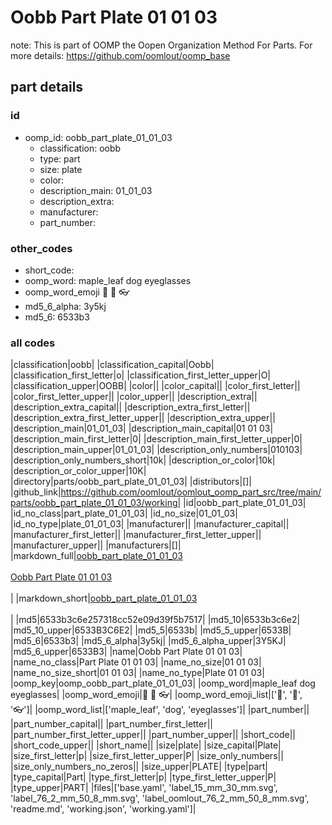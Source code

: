 # Oobb Part Plate 01 01 03  

note: This is part of OOMP the Oopen Organization Method For Parts. For more details: https://github.com/oomlout/oomp_base

##  part details





### id
* oomp_id: oobb_part_plate_01_01_03
  * classification: oobb
  * type: part
  * size: plate
  * color: 
  * description_main: 01_01_03
  * description_extra: 
  * manufacturer: 
  * part_number: 

### other_codes
* short_code: 
* oomp_word: maple_leaf dog eyeglasses
* oomp_word_emoji :maple_leaf: :dog: :eyeglasses:
* md5_6_alpha: 3y5kj
* md5_6: 6533b3

### all codes 
|classification|oobb|
|classification_capital|Oobb|
|classification_first_letter|o|
|classification_first_letter_upper|O|
|classification_upper|OOBB|
|color||
|color_capital||
|color_first_letter||
|color_first_letter_upper||
|color_upper||
|description_extra||
|description_extra_capital||
|description_extra_first_letter||
|description_extra_first_letter_upper||
|description_extra_upper||
|description_main|01_01_03|
|description_main_capital|01 01 03|
|description_main_first_letter|0|
|description_main_first_letter_upper|0|
|description_main_upper|01_01_03|
|description_only_numbers|010103|
|description_only_numbers_short|10k|
|description_or_color|10k|
|description_or_color_upper|10K|
|directory|parts/oobb_part_plate_01_01_03|
|distributors|[]|
|github_link|https://github.com/oomlout/oomlout_oomp_part_src/tree/main/parts/oobb_part_plate_01_01_03/working|
|id|oobb_part_plate_01_01_03|
|id_no_class|part_plate_01_01_03|
|id_no_size|01_01_03|
|id_no_type|plate_01_01_03|
|manufacturer||
|manufacturer_capital||
|manufacturer_first_letter||
|manufacturer_first_letter_upper||
|manufacturer_upper||
|manufacturers|[]|
|markdown_full|[oobb_part_plate_01_01_03](https://github.com/oomlout/oomlout_oomp_part_src/tree/main/parts/oobb_part_plate_01_01_03/working)<br>[](https://github.com/oomlout/oomlout_oomp_part_src/tree/main/parts/oobb_part_plate_01_01_03/working)<br>[Oobb Part Plate 01 01 03](https://github.com/oomlout/oomlout_oomp_part_src/tree/main/parts/oobb_part_plate_01_01_03/working)<br><br>|
|markdown_short|[oobb_part_plate_01_01_03](https://github.com/oomlout/oomlout_oomp_part_src/tree/main/parts/oobb_part_plate_01_01_03/working)<br><br>|
|md5|6533b3c6e257318cc52e09d39f5b7517|
|md5_10|6533b3c6e2|
|md5_10_upper|6533B3C6E2|
|md5_5|6533b|
|md5_5_upper|6533B|
|md5_6|6533b3|
|md5_6_alpha|3y5kj|
|md5_6_alpha_upper|3Y5KJ|
|md5_6_upper|6533B3|
|name|Oobb Part Plate 01 01 03|
|name_no_class|Part Plate 01 01 03|
|name_no_size|01 01 03|
|name_no_size_short|01 01 03|
|name_no_type|Plate 01 01 03|
|oomp_key|oomp_oobb_part_plate_01_01_03|
|oomp_word|maple_leaf dog eyeglasses|
|oomp_word_emoji|:maple_leaf: :dog: :eyeglasses:|
|oomp_word_emoji_list|[':maple_leaf:', ':dog:', ':eyeglasses:']|
|oomp_word_list|['maple_leaf', 'dog', 'eyeglasses']|
|part_number||
|part_number_capital||
|part_number_first_letter||
|part_number_first_letter_upper||
|part_number_upper||
|short_code||
|short_code_upper||
|short_name||
|size|plate|
|size_capital|Plate|
|size_first_letter|p|
|size_first_letter_upper|P|
|size_only_numbers||
|size_only_numbers_no_zeros||
|size_upper|PLATE|
|type|part|
|type_capital|Part|
|type_first_letter|p|
|type_first_letter_upper|P|
|type_upper|PART|
|files|['base.yaml', 'label_15_mm_30_mm.svg', 'label_76_2_mm_50_8_mm.svg', 'label_oomlout_76_2_mm_50_8_mm.svg', 'readme.md', 'working.json', 'working.yaml']|
